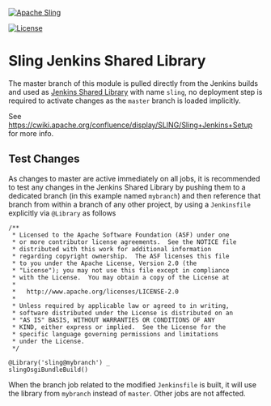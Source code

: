 [![Apache Sling](https://sling.apache.org/res/logos/sling.png)](https://sling.apache.org)

 [![License](https://img.shields.io/badge/License-Apache%202.0-blue.svg)](https://www.apache.org/licenses/LICENSE-2.0)

# Sling Jenkins Shared Library


The master branch of this module is pulled directly from the Jenkins
builds and used as [Jenkins Shared Library](https://www.jenkins.io/doc/book/pipeline/shared-libraries/) with name `sling`, no deployment step is required to activate changes as the `master` branch is loaded implicitly.

See <https://cwiki.apache.org/confluence/display/SLING/Sling+Jenkins+Setup>
for more info.

## Test Changes

As changes to master are active immediately on all jobs, it is recommended to test any changes in the Jenkins Shared Library by pushing them to a dedicated branch (in this example named `mybranch`) and then reference that branch from within a branch of any other project, by using a `Jenkinsfile` explicitly via `@Library` as follows

```
/**
 * Licensed to the Apache Software Foundation (ASF) under one
 * or more contributor license agreements.  See the NOTICE file
 * distributed with this work for additional information
 * regarding copyright ownership.  The ASF licenses this file
 * to you under the Apache License, Version 2.0 (the
 * "License"); you may not use this file except in compliance
 * with the License.  You may obtain a copy of the License at
 *
 *   http://www.apache.org/licenses/LICENSE-2.0
 *
 * Unless required by applicable law or agreed to in writing,
 * software distributed under the License is distributed on an
 * "AS IS" BASIS, WITHOUT WARRANTIES OR CONDITIONS OF ANY
 * KIND, either express or implied.  See the License for the
 * specific language governing permissions and limitations
 * under the License.
 */

@Library('sling@mybranch') _
slingOsgiBundleBuild()

```

When the branch job related to the modified `Jenkinsfile` is built, it will use the library from `mybranch` instead of `master`. Other jobs are not affected.